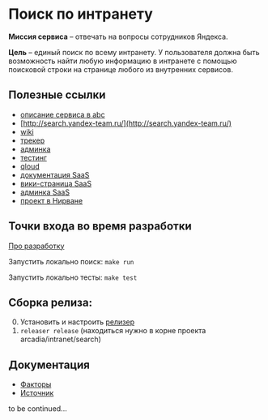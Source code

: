 # Поиск по интранету

**Миссия сервиса** – отвечать на вопросы сотрудников Яндекса.

**Цель** – единый поиск по всему интранету. У пользователя должна быть
возможность найти любую информацию в интранете с помощью поисковой строки
на странице любого из внутренних сервисов.

## Полезные ссылки
* [описание сервиса в abc](https://abc.yandex-team.ru/services/isearch/)
* [http://search.yandex-team.ru/](http://search.yandex-team.ru/)
* [wiki](http://wiki.yandex-team.ru/intranetpoisk)
* [трекер](https://st.yandex-team.ru/ISEARCH)
* [админка](http://search.yandex-team.ru/_admin/sources/)
* [тестинг](http://search.test.yandex-team.ru/)
* [qloud](https://qloud-ext.yandex-team.ru/projects/tools/intrasearch)
* [документация SaaS](https://doc.yandex-team.ru/Search/saas/saas-overview/concepts/about.html)
* [вики-страница SaaS](https://wiki.yandex-team.ru/jandekspoisk/SaaS/)
* [админка SaaS](https://saas-mon.n.yandex-team.ru/?my=1)
* [проект в Нирване](https://nirvana.yandex-team.ru/project/isearch)

## Точки входа во время разработки

[Про разработку](https://wiki.yandex-team.ru/IntranetPoisk/Development/howto/)

Запустить локально поиск: ```make run```

Запустить локально тесты: ```make test```

## Сборка релиза:
0. Установить и настроить [релизер](https://a.yandex-team.ru/arc/trunk/arcadia/library/python/releaser#установка)
1. ```releaser release``` (находиться нужно в корне проекта arcadia/intranet/search)

## Документация
* [Факторы](docs/factors.md)
* [Источник](docs/source.md)


to be continued...
